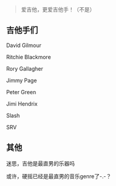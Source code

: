 > 爱吉他，更爱吉他手！（不是）

## 吉他手们
David Gilmour

Ritchie Blackmore

Rory Gallagher

Jimmy Page

Peter Green

Jimi Hendrix

Slash

SRV

## 其他

迷思，吉他是最直男的乐器吗

或许，硬摇已经是最直男的音乐genre了-.-？